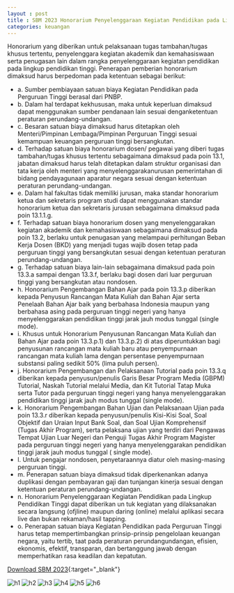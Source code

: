 ```yaml
---
layout : post
title : SBM 2023 Honorarium Penyelenggaraan Kegiatan Pendidikan pada Lingkup Pendidikan Tinggi
categories: keuangan
---
```


Honorarium yang diberikan untuk pelaksanaan tugas tambahan/tugas khusus tertentu, penyelenggara kegiatan akademik dan kemahasiswaan serta penugasan lain dalam rangka penyelenggaraan kegiatan pendidikan pada lingkup pendidikan tinggi. Penerapan pemberian honorarium dimaksud harus berpedoman pada ketentuan sebagai berikut:
- a. Sumber pembiayaan satuan biaya Kegiatan Pendidikan pada Perguruan Tinggi berasal dari PNBP.
- b. Dalam hal terdapat kekhususan, maka untuk keperluan dimaksud dapat menggunakan sumber pendanaan lain sesuai denganketentuan peraturan perundang-undangan.
- c. Besaran satuan biaya dimaksud harus ditetapkan oleh Menteri/Pimpinan Lembaga/Pimpinan Perguruan Tinggi sesuai kemampuan keuangan perguruan tinggi bersangkutan.
- d. Terhadap satuan biaya honorarium dosen/ pegawai yang diberi tugas tambahan/tugas khusus tertentu sebagaimana dimaksud pada poin 13.1, jabatan dimaksud harus telah ditetapkan dalam struktur organisasi dan tata kerja oleh menteri yang menyelenggarakanurusan pemerintahan di bidang pendayagunaan aparatur negara sesuai dengan ketentuan peraturan perundang-undangan.
- e. Dalam hal fakultas tidak memiliki jurusan, maka standar honorarium ketua dan sekretaris program studi dapat menggunakan standar honorarium ketua dan sekretaris jurusan sebagaimana dimaksud pada poin 13.1.1.g.
- f. Terhadap satuan biaya honorarium dosen yang menyelenggarakan kegiatan akademik dan kemahasiswaan sebagaimana dimaksud pada poin 13.2, berlaku untuk penugasan yang melampaui perhitungan Beban Kerja Dosen (BKD) yang menjadi tugas wajib dosen tetap pada perguruan tinggi yang bersangkutan sesuai dengan ketentuan peraturan perundang-undangan.
- g. Terhadap satuan biaya lain-lain sebagaimana dimaksud pada poin 13.3.a sampai dengan 13.3.f, berlaku bagi dosen dari luar perguruan tinggi yang bersangkutan atau nondosen.
- h. Honorarium Pengembangan Bahan Ajar pada poin 13.3.p diberikan kepada Penyusun Rancangan Mata Kuliah dan Bahan Ajar serta Penelaah Bahan Ajar baik yang berbahasa Indonesia maupun yang berbahasa asing pada perguruan tinggi negeri yang hanya menyelenggarakan pendidikan tinggi jarak jauh modus tunggal (single mode).
- i. Khusus untuk Honorarium Penyusunan Rancangan Mata Kuliah dan Bahan Ajar pada poin 13.3.p.1) dan 13.3.p.2) di atas diperuntukkan bagi penyusunan rancangan mata kuliah baru atau penyempurnaan rancangan mata kuliah lama dengan persentase penyempurnaan substansi paling sedikit 50% (lima puluh persen).
- j. Honorarium Pengembangan dan Pelaksanaan Tutorial pada poin 13.3.q diberikan kepada penyusun/penulis Garis Besar Program Media (GBPM) Tutorial, Naskah Tutorial melalui Media, dan Kit Tutorial Tatap Muka serta Tutor pada perguruan tinggi negeri yang hanya menyelenggarakan pendidikan tinggi jarak jauh modus tunggal (single mode).
- k. Honorarium Pengembangan Bahan Ujian dan Pelaksanaan Ujian pada poin 13.3.r diberikan kepada penyusun/penulis Kisi-Kisi Soal, Soal Objektif dan Uraian Input Bank Soal, dan Soal Ujian Komprehensif (Tugas Akhir Program), serta pelaksana ujian yang terdiri dari Pengawas Tempat Ujian Luar Negeri dan Penguji Tugas Akhir Program Magister pada perguruan tinggi negeri yang hanya menyelenggarakan pendidikan tinggi jarak jauh modus tunggal ( single mode).
- l. Untuk pengajar nondosen, penyetaraannya diatur oleh masing-masing perguruan tinggi.
- m. Penerapan satuan biaya dimaksud tidak diperkenankan adanya duplikasi dengan pembayaran gaji dan tunjangan kinerja sesuai dengan ketentuan peraturan perundang-undangan.
- n. Honorarium Penyelenggaraan Kegiatan Pendidikan pada Lingkup Pendidikan Tinggi dapat diberikan un tuk kegiatan yang dilaksanakan secara langsung (ofjline) maupun daring (online) melalui aplikasi secara live dan bukan rekaman/hasil tapping.
- o. Penerapan satuan biaya Kegiatan Pendidikan pada Perguruan Tinggi harus tetap mempertimbangkan prinsip-prinsip pengelolaan keuangan negara, yaitu tertib, taat pada peraturan perundangundangan, efisien, ekonomis, efektif, transparan, dan bertanggung jawab dengan memperhatikan rasa keadilan dan kepatutan.

[Download SBM 2023](https://firebasestorage.googleapis.com/v0/b/geotag-b7d33.appspot.com/o/SBM_2023.pdf?alt=media&token=228220bb-e660-47cd-bb6f-ef614ad11018){:target="_blank"}

![h1](https://firebasestorage.googleapis.com/v0/b/geotag-b7d33.appspot.com/o/SBM_2023_page-0010.jpg?alt=media&token=893cd31a-6eea-481b-bbfd-d50c3d6e30b8)
![h2](https://firebasestorage.googleapis.com/v0/b/geotag-b7d33.appspot.com/o/SBM_2023_page-0011.jpg?alt=media&token=8960f6f1-d054-4c1b-a6b5-347cba885dfc)
![h3](https://firebasestorage.googleapis.com/v0/b/geotag-b7d33.appspot.com/o/SBM_2023_page-0012.jpg?alt=media&token=4d5b0c14-31f8-49ca-a704-fed848c1b6b6)
![h4](https://firebasestorage.googleapis.com/v0/b/geotag-b7d33.appspot.com/o/SBM_2023_page-0013.jpg?alt=media&token=e2a59d84-8b8c-4bb5-969b-981f0e2b168e)
![h5](https://firebasestorage.googleapis.com/v0/b/geotag-b7d33.appspot.com/o/SBM_2023_page-0014.jpg?alt=media&token=e3c96d32-1c8d-4356-ba68-271fe5be39e7)
![h6](https://firebasestorage.googleapis.com/v0/b/geotag-b7d33.appspot.com/o/SBM_2023_page-0015.jpg?alt=media&token=297619a7-45e8-4865-8d83-66d19c5893cd)